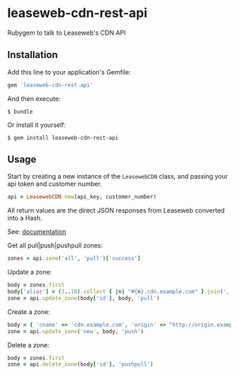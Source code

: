 leaseweb-cdn-rest-api
=====================

Rubygem to talk to Leaseweb's CDN API

## Installation

Add this line to your application's Gemfile:

```ruby
gem 'leaseweb-cdn-rest-api'
```

And then execute:

```
$ bundle
```

Or install it yourself:

```
$ gem install leaseweb-cdn-rest-api
```

## Usage

Start by creating a new instance of the `LeasewebCDN` class, and passing your api token and customer number.

```ruby
api = LeasewebCDN.new(api_key, customer_number)
```

All return values are the direct JSON responses from Leaseweb converted into a Hash.

See: [documentation](https://my.leasewebcdn.com/manuals/api/html/introduction.html)

Get all pull|push|pushpull zones:

```ruby
zones = api.zone('all', 'pull')['success']
```

Update a zone:

```ruby
body = zones.first
body['alias'] = (1..10).collect { |n| "#{n}.cdn.example.com" }.join(',')
zone = api.update_zone(body['id'], body, 'pull')
```

Create a zone:

```ruby
body = { 'cname' => 'cdn.example.com', 'origin' => "http://origin.example.com", 'active' => 1 }
zone = api.update_zone('new', body, 'push')
```

Delete a zone:

```ruby
body = zones.first
zone = api.delete_zone(body['id'], 'pushpull')
```